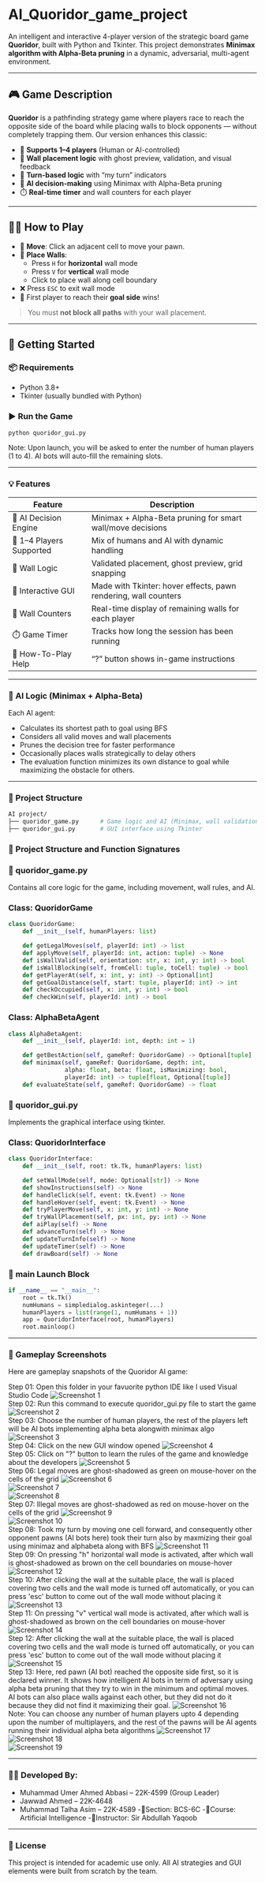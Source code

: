 # AI_Quoridor_game_project

An intelligent and interactive 4-player version of the strategic board game **Quoridor**, built with Python and Tkinter. This project demonstrates **Minimax algorithm with Alpha-Beta pruning** in a dynamic, adversarial, multi-agent environment.

---

## 🎮 Game Description

**Quoridor** is a pathfinding strategy game where players race to reach the opposite side of the board while placing walls to block opponents — without completely trapping them. Our version enhances this classic:

- 🧩 **Supports 1–4 players** (Human or AI-controlled)
- 🧱 **Wall placement logic** with ghost preview, validation, and visual feedback
- 🔁 **Turn-based logic** with “my turn” indicators
- 🧠 **AI decision-making** using Minimax with Alpha-Beta pruning
- ⏱️ **Real-time timer** and wall counters for each player

---

## 🧑‍💻 How to Play

- 🔵 **Move**: Click an adjacent cell to move your pawn.
- 🧱 **Place Walls**:
  - Press `H` for **horizontal** wall mode
  - Press `V` for **vertical** wall mode
  - Click to place wall along cell boundary
- ❌ Press `ESC` to exit wall mode
- 🏁 First player to reach their **goal side** wins!

> You must **not block all paths** with your wall placement.

---

## 🚀 Getting Started

### 📦 Requirements

- Python 3.8+
- Tkinter (usually bundled with Python)

### ▶️ Run the Game

```bash
python quoridor_gui.py
```
Note: Upon launch, you will be asked to enter the number of human players (1 to 4). AI bots will auto-fill the remaining slots.

---

### 💡 Features
| Feature                  | Description                                                     |
| ------------------------ | --------------------------------------------------------------- |
| 🧠 AI Decision Engine    | Minimax + Alpha-Beta pruning for smart wall/move decisions      |
| 👥 1–4 Players Supported | Mix of humans and AI with dynamic handling                      |
| 🧱 Wall Logic            | Validated placement, ghost preview, grid snapping               |
| 🎨 Interactive GUI       | Made with Tkinter: hover effects, pawn rendering, wall counters |
| 🔢 Wall Counters         | Real-time display of remaining walls for each player            |
| ⏱️ Game Timer            | Tracks how long the session has been running                    |
| 📜 How-To-Play Help      | “?” button shows in-game instructions                           |

---

### 🧠 AI Logic (Minimax + Alpha-Beta)
Each AI agent:
- Calculates its shortest path to goal using BFS
- Considers all valid moves and wall placements
- Prunes the decision tree for faster performance
- Occasionally places walls strategically to delay others
- The evaluation function minimizes its own distance to goal while maximizing the obstacle for others.

---

### 📁 Project Structure
```graphql
AI project/
├── quoridor_game.py      # Game logic and AI (Minimax, wall validation, pathfinding)
├── quoridor_gui.py       # GUI interface using Tkinter
```

### 🧱 Project Structure and Function Signatures
### 📄 quoridor_game.py
Contains all core logic for the game, including movement, wall rules, and AI.
### Class: QuoridorGame
```python
class QuoridorGame:
    def __init__(self, humanPlayers: list)

    def getLegalMoves(self, playerId: int) -> list
    def applyMove(self, playerId: int, action: tuple) -> None
    def isWallValid(self, orientation: str, x: int, y: int) -> bool
    def isWallBlocking(self, fromCell: tuple, toCell: tuple) -> bool
    def getPlayerAt(self, x: int, y: int) -> Optional[int]
    def getGoalDistance(self, start: tuple, playerId: int) -> int
    def checkOccupied(self, x: int, y: int) -> bool
    def checkWin(self, playerId: int) -> bool
```
### Class: AlphaBetaAgent
```python
class AlphaBetaAgent:
    def __init__(self, playerId: int, depth: int = 1)

    def getBestAction(self, gameRef: QuoridorGame) -> Optional[tuple]
    def minimax(self, gameRef: QuoridorGame, depth: int,
                alpha: float, beta: float, isMaximizing: bool,
                playerId: int) -> tuple[float, Optional[tuple]]
    def evaluateState(self, gameRef: QuoridorGame) -> float
```
### 📄 quoridor_gui.py
Implements the graphical interface using tkinter.
### Class: QuoridorInterface
```python
class QuoridorInterface:
    def __init__(self, root: tk.Tk, humanPlayers: list)

    def setWallMode(self, mode: Optional[str]) -> None
    def showInstructions(self) -> None
    def handleClick(self, event: tk.Event) -> None
    def handleHover(self, event: tk.Event) -> None
    def tryPlayerMove(self, x: int, y: int) -> None
    def tryWallPlacement(self, px: int, py: int) -> None
    def aiPlay(self) -> None
    def advanceTurn(self) -> None
    def updateTurnInfo(self) -> None
    def updateTimer(self) -> None
    def drawBoard(self) -> None
```
### 🔁 __main__ Launch Block
```python
if __name__ == "__main__":
    root = tk.Tk()
    numHumans = simpledialog.askinteger(...)
    humanPlayers = list(range(1, numHumans + 1))
    app = QuoridorInterface(root, humanPlayers)
    root.mainloop()
```
---
### 📸 Gameplay Screenshots

Here are gameplay snapshots of the Quoridor AI game:

Step 01: Open this folder in your favuorite python IDE like I used Visual Studio Code
![Screenshot 1](gameplay_screenshots/img1.png)
<br>
Step 02: Run this command to execute quoridor_gui.py file to start the game
![Screenshot 2](gameplay_screenshots/img2.png)
<br>
Step 03: Choose the number of human players, the rest of the players left will be AI bots implementing alpha beta alongwith minimax algo
![Screenshot 3](gameplay_screenshots/img3.png)
<br>
Step 04: Click on the new GUI window opened
![Screenshot 4](gameplay_screenshots/img4.png)
<br>
Step 05: Click on "?" button to learn the rules of the game and knowledge about the developers
![Screenshot 5](gameplay_screenshots/img5.png)
<br>
Step 06: Legal moves are ghost-shadowed as green on mouse-hover on the cells of the grid
![Screenshot 6](gameplay_screenshots/img6.png)
<br>
![Screenshot 7](gameplay_screenshots/img7.png)
<br>
![Screenshot 8](gameplay_screenshots/img8.png)
<br>
Step 07: Illegal moves are ghost-shadowed as red on mouse-hover on the cells of the grid
![Screenshot 9](gameplay_screenshots/img9.png)
<br>
![Screenshot 10](gameplay_screenshots/img10.png)
<br>
Step 08: Took my turn by moving one cell forward, and consequently other opponent pawns (AI bots here) took their turn also by maxmizing their goal using minimaz and alphabeta along with BFS
![Screenshot 11](gameplay_screenshots/img11.png)
<br>
Step 09: On pressing "h" horizontal wall mode is activated, after which wall is ghost-shadowed as brown on the cell boundaries on mouse-hover
![Screenshot 12](gameplay_screenshots/img12.png)
<br>
Step 10: After clicking the wall at the suitable place, the wall is placed covering two cells and the wall mode is turned off automatically, or you can press 'esc' button to come out of the wall mode without placing it
![Screenshot 13](gameplay_screenshots/img13.png)
<br>
Step 11: On pressing "v" vertical wall mode is activated, after which wall is ghost-shadowed as brown on the cell boundaries on mouse-hover
![Screenshot 14](gameplay_screenshots/img14.png)
<br>
Step 12: After clicking the wall at the suitable place, the wall is placed covering two cells and the wall mode is turned off automatically, or you can press 'esc' button to come out of the wall mode without placing it
![Screenshot 15](gameplay_screenshots/img15.png)
<br>
Step 13: Here, red pawn (AI bot) reached the opposite side first, so it is declared winner. It shows how intelligent AI bots in term of adversary using alpha beta pruning that they try to win in the minimum and optimal moves. AI bots can also place walls against each other, but they did not do it because they did not find it maximizing their goal.
![Screenshot 16](gameplay_screenshots/img16.png)
<br>
Note: You can choose any number of human players upto 4 depending upon the number of multiplayers, and the rest of the pawns will be AI agents running their individual alpha beta algorithms
![Screenshot 17](gameplay_screenshots/img17.png)
<br>
![Screenshot 18](gameplay_screenshots/img18.png)
<br>
![Screenshot 19](gameplay_screenshots/img19.png)
<br>



---

### 👨‍🏫 Developed By:
- Muhammad Umer Ahmed Abbasi – 22K-4599 (Group Leader)
- Jawwad Ahmed – 22K-4648
- Muhammad Talha Asim – 22K-4589
-📘Section: BCS-6C
-📘Course: Artificial Intelligence
-📘Instructor: Sir Abdullah Yaqoob

---

### 🏁 License
This project is intended for academic use only. All AI strategies and GUI elements were built from scratch by the team.

